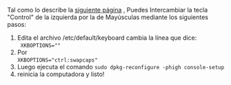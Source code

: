 
Tal como lo describe la [siguiente página](https://www.emacswiki.org/emacs/MovingTheCtrlKey#toc9) , Puedes Intercambiar la tecla "Control" de la izquierda por la de Mayúsculas mediante los siguientes pasos:

1. Edita el archivo /etc/default/keyboard cambia la línea que dice:   
```  XKBOPTIONS="" ```
2. Por  
```XKBOPTIONS="ctrl:swapcaps"```  
3. Luego ejecuta el comando
```sudo dpkg-reconfigure -phigh console-setup```
4. reinicia la computadora y listo!
